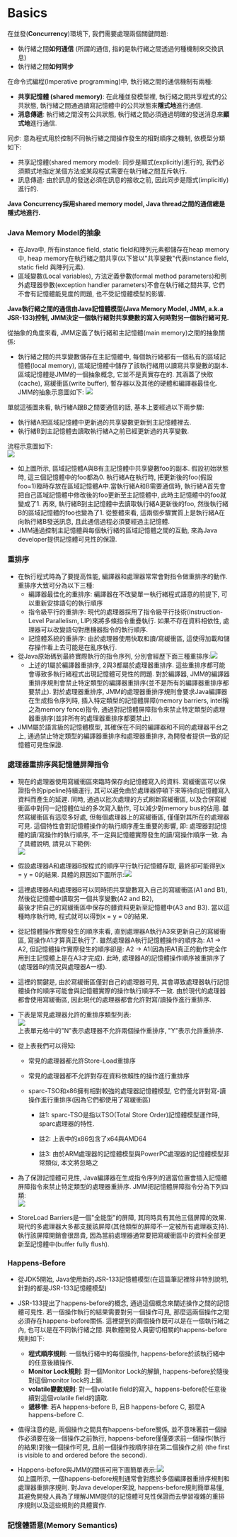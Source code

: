 # Basics

在並發\(**Concurrency**\)環境下, 我們需要處理兩個關鍵問題:

* 執行緒之間**如何通信** \(所謂的通信, 指的是執行緒之間透過何種機制來交換訊息\)
* 執行緒之間**如何同步**

在命令式編程\(Imperative programming\)中, 執行緒之間的通信機制有兩種:

* **共享記憶體 \(shared memory\)**: 在此種並發模型裡, 執行緒之間共享程式的公共狀態, 執行緒之間通過讀寫記憶體中的公共狀態來**隱式地**進行通信.
* **消息傳遞**: 執行緒之間沒有公共狀態, 執行緒之間必須通過明確的發送消息來**顯式地**進行通信.

同步: 意為程式用於控制不同執行緒之間操作發生的相對順序之機制, 依模型分類如下:

* 共享記憶體\(shared memory model\): 同步是顯式\(explicitly\)進行的, 我們必須顯式地指定某個方法或某段程式需要在執行緒之間互斥執行.
* 訊息傳遞: 由於訊息的發送必須在訊息的接收之前, 因此同步是隱式\(implicitly\)進行的.

**Java Concurrency採用shared memory model, Java thread之間的通信總是隱式地進行.**

### Java Memory Model的抽象

* 在Java中, 所有instance field, static field和陣列元素都儲存在heap memory中, heap memory在執行緒之間共享\(以下皆以"共享變數"代表instance field, static field 與陣列元素\).
* 區域變數\(Local variables\), 方法定義參數\(formal method parameters\)和例外處理器參數\(exception handler parameters\)不會在執行緒之間共享, 它們不會有記憶體能見度的問題, 也不受記憶體模型的影響.

**Java執行緒之間的通信由Java記憶體模型\(Java Memory Model, JMM, a.k.a JSR-133\)控制, JMM決定一個執行緒對共享變數的寫入何時對另一個執行緒可見.**

從抽象的角度來看, JMM定義了執行緒和主記憶體\(main memory\)之間的抽象關係:

* 執行緒之間的共享變數儲存在主記憶體中, 每個執行緒都有一個私有的區域記憶體\(local memory\), 區域記憶體中儲存了該執行緒用以讀寫共享變數的副本.區域記憶體是JMM的一個抽象概念, 它並不是真實存在的. 其涵蓋了快取\(cache\), 寫緩衝區\(write buffer\), 暫存器以及其他的硬體和編譯器最佳化. JMM的抽象示意圖如下: ![](/assets/jmm-01.png)

單就這張圖來看, 執行緒A跟B之間要通信的話, 基本上要經過以下兩步驟:

* 執行緒A把區域記憶體中更新過的共享變數更新到主記憶體裡去.
* 執行緒B到主記憶體去讀取執行緒A之前已經更新過的共享變數.

流程示意圖如下:  
![](/assets/jmm-02.png)

* 如上圖所示, 區域記憶體A與B有主記憶體中共享變數foo的副本. 假設初始狀態時, 這三個記憶體中的foo都為0. 執行緒A在執行時, 把更新後的foo\(假設foo=1\)臨時存放在區域記憶體A中.當執行緒A和B需要通信時, 執行緒A首先會把自己區域記憶體中修改後的foo更新至主記憶體中, 此時主記憶體中的foo就變成了1. 再來, 執行緒B到主記憶體中去讀取執行緒A更新後的foo, 然後執行緒B的區域記憶體的foo也變為了1. 從整體來看, 這兩個步驟實質上是執行緒A在向執行緒B發送訊息, 且此通信過程必須要經過主記憶體.
* JMM通過控制主記憶體與每個執行緒的區域記憶體之間的互動, 來為Java developer提供記憶體可見性的保證.

### 重排序

* 在執行程式時為了要提高性能, 編譯器和處理器常常會對指令做重排序的動作. 重排序大致可分為以下三種:
  * 編譯器最佳化的重排序: 編譯器在不改變單一執行緒程式語意的前提下, 可以重新安排語句的執行順序
  * 指令級平行的重排序: 現代的處理器採用了指令級平行技術\(Instruction-Level Parallelism, LIP\)來將多條指令重疊執行. 如果不存在資料相依性, 處理器可以改變語句對應機器指令的執行順序.
  * 記憶體系統的重排序: 由於處理器使用快取和讀/寫緩衝區, 這使得加載和儲存操作看上去可能是在亂序執行.
* 從Java原始碼到最終實際執行的指令序列, 分別會經歷下面三種重排序:![](/assets/jmm-03.png)
  * 上述的1屬於編譯器重排序, 2與3都屬於處理器重排序. 這些重排序都可能會導致多執行緒程式出現記憶體可見性的問題. 對於編譯器, JMM的編譯器重排序規則會禁止特定類型的編譯器重排序\(並不是所有的編譯器重排序都要禁止\). 對於處理器重排序, JMM的處理器重排序規則會要求Java編譯器在生成指令序列時, 插入特定類型的記憶體屏障\(memory barriers, intel稱之為memory fence\)指令, 通過對記憶體屏障指令來禁止特定類型的處理器重排序\(並非所有的處理器重排序都要禁止\).
* JMM屬於語言級的記憶體模型, 其確保在不同的編譯器和不同的處理器平台之上, 通過禁止特定類型的編譯器重排序和處理器重排序, 為開發者提供一致的記憶體可見性保證.

### 處理器重排序與記憶體屏障指令

* 現在的處理器使用寫緩衝區來臨時保存向記憶體寫入的資料. 寫緩衝區可以保證指令的pipeline持續運行, 其可以避免由於處理器停頓下來等待向記憶體寫入資料而產生的延遲. 同時, 通過以批次處理的方式刷新寫緩衝區, 以及合併寫緩衝區中對同一記憶體位址的多次寫入動作, 可以減少對memory bus的佔用. 雖然寫緩衝區有這麼多好處, 但每個處理器上的寫緩衝區, 僅僅對其所在的處理器可見. 這個特性會對記憶體操作的執行順序產生重要的影響, 即: 處理器對記憶體的讀/寫操作的執行順序, 不一定與記憶體實際發生的讀/寫操作順序一致. 為了具體說明, 請見以下範例:  
  ![](/assets/jmm-04.png)

* 假設處理器A和處理器B按程式的順序平行執行記憶體存取, 最終卻可能得到x = y = 0的結果. 具體的原因如下圖所示:![](/assets/jmm-05.png)

* 這裡處理器A和處理器B可以同時把共享變數寫入自己的寫緩衝區\(A1 and B1\), 然後從記憶體中讀取另一個共享變數\(A2 and B2\),  
  最後才把自己的寫緩衝區中保存的髒資料更新至記憶體中\(A3 and B3\). 當以這種時序執行時, 程式就可以得到x = y = 0的結果.

* 從記憶體操作實際發生的順序來看, 直到處理器A執行A3來更新自己的寫緩衝區, 寫操作A1才算真正執行了. 雖然處理器A執行記憶體操作的順序為: A1 -&gt; A2, 但記憶體操作實際發生的順序卻是: A2 -&gt; A1\(因為把A1真正的動作完全作用到主記憶體上是在A3才完成\). 此時, 處理器A的記憶體操作順序被重排序了\(處理器B的情況與處理器A一樣\).

* 這裡的關鍵是, 由於寫緩衝區僅對自己的處理器可見, 其會導致處理器執行記憶體操作的順序可能會與記憶體實際的操作執行順序不一致. 由於現代的處理器都會使用寫緩衝區, 因此現代的處理器都會允許對寫/讀操作進行重排序.

* 下表是常見處理器允許的重排序類型列表:  
  ![](/assets/jmm-06.png)  
  上表單元格中的"N"表示處理器不允許兩個操作重排序, "Y"表示允許重排序.

* 從上表我們可以得知:

  * 常見的處理器都允許Store-Load重排序

  * 常見的處理器都不允許對存在資料依賴性的操作進行重排序

  * sparc-TSO和x86擁有相對較強的處理器記憶體模型, 它們僅允許對寫-讀操作進行重排序\(因為它們都使用了寫緩衝區\)

    * 註1: sparc-TSO是指以TSO\(Total Store Order\)記憶體模型運作時, sparc處理器的特性.

    * 註2: 上表中的x86包含了x64與AMD64

    * 註3: 由於ARM處理器的記憶體模型與PowerPC處理器的記憶體模型非常類似, 本文將忽略之

* 為了保證記憶體可見性, Java編譯器在生成指令序列的適當位置會插入記憶體屏障指令來禁止特定類型的處理器重排序. JMM把記憶體屏障指令分為下列四類:  
  ![](/assets/jmm-07.png)

* StoreLoad Barriers是一個"全能型"的屏障, 其同時具有其他三個屏障的效果. 現代的多處理器大多都支援該屏障\(其他類型的屏障不一定被所有處理器支持\). 執行該屏障開銷會很昂貴, 因為當前處理器通常要把寫緩衝區中的資料全部更新至記憶體中\(buffer fully flush\).

### Happens-Before

* 從JDK5開始, Java使用新的JSR-133記憶體模型\(在這篇筆記裡除非特別說明, 針對的都是JSR-133記憶體模型\)
* JSR-133提出了happens-before的概念, 通過這個概念來闡述操作之間的記憶體可見性. 若一個操作執行的結果需要對另一個操作可見, 那麼這兩個操作之間必須存在happens-before關係. 這裡提到的兩個操作既可以是在一個執行緒之內, 也可以是在不同執行緒之間. 與軟體開發人員密切相關的happens-before規則如下:

  * **程式順序規則**: 一個執行緒中的每個操作, happens-before於該執行緒中的任意後續操作.
  * **Monitor Lock規則**: 對一個Monitor Lock的解鎖, happens-before於隨後對這個monitor lock的上鎖.
  * **volatile變數規則**: 對一個volatile field的寫入, happens-before於任意後續對這個volatile field的讀取.
  * **遞移律**: 若A happens-before B, 且B happens-before C, 那麼A happens-before C.

* 值得注意的是, 兩個操作之間具有happens-before關係, 並不意味著前一個操作必須要在後一個操作之前執行, happens-before僅僅要求前一個操作\(執行的結果\)對後一個操作可見, 且前一個操作按順序排在第二個操作之前 \(the first is visible to and ordered before the second\).

* Happens-before與JMM的關係可用下圖簡單表示:![](/assets/jmm-08.png)  
  如上圖所示, 一個happens-before規則通常會對應於多個編譯器重排序規則和處理器重排序規則. 對Java developer來說, happens-before規則簡單易懂, 其避免開發人員為了理解JMM提供的記憶體可見性保證而去學習複雜的重排序規則以及這些規則的具體實作.

### 記憶體語意\(Memory Semantics\)



